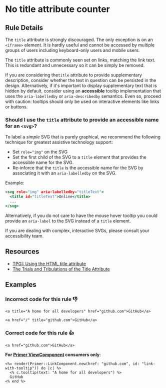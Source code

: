 # No title attribute counter

## Rule Details

The `title` attribute is strongly discouraged. The only exception is on an `<iframe>` element. It is hardly useful and cannot be accessed by multiple groups of users including keyboard-only users and mobile users.

The `title` attribute is commonly seen set on links, matching the link text. This is redundant and unnecessary so it can be simply be removed.

If you are considering the`title` attribute to provide supplementary description, consider whether the text in question can be persisted in the design. Alternatively, if it's important to display supplementary text that is hidden by default, consider using an **accessible** tooltip implementation that uses the `aria-labelledby` or `aria-describedby` semantics. Even so, proceed with caution: tooltips should only be used on interactive elements like links or buttons.

### Should I use the `title` attribute to provide an accessible name for an `<svg>`?

To label a _simple_ SVG that is purely graphical, we recommend the following technique for greatest assistive technology support:

- Set `role="img"` on the SVG
- Set the first child of the SVG to a `title` element that provides the accessible name for the SVG.
- Re-inforce that the `title` is the accessible name for the SVG by associating it with an `aria-labelledby` on the SVG.

Example:

```.html
<svg role="img" aria-labelledby="titleText">
  <title id="titleText">Online</title>
  ...
</svg>
```

Alternatively, if you do not care to have the mouse hover tooltip you could provide an `aria-label` to the SVG instead of a `title` element. 

If you are dealing with complex, interactive SVGs, please consult your accessibility team.

## Resources

- [TPGI: Using the HTML title attribute ](https://www.tpgi.com/using-the-html-title-attribute/)
- [The Trials and Tribulations of the Title Attribute](https://www.24a11y.com/2017/the-trials-and-tribulations-of-the-title-attribute/)

## Examples
### **Incorrect** code for this rule 👎

```erb
<a title="A home for all developers" href="github.com">GitHub</a>
```

```erb
<a href="/" title="github.com">GitHub</a>
```

### **Correct** code for this rule  👍

```erb
<a href="github.com">GitHub</a>
```

**For [Primer ViewComponent](https://primer.style/view-components/) consumers only**:

```erb
<%= render(Primer::LinkComponent.new(href: "github.com", id: "link-with-tooltip")) do |c| %>
  <% c.tooltip(text: "A home for all developers") %>
  GitHub
<% end %>
```
